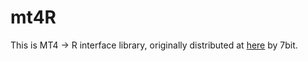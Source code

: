 mt4R
========

This is MT4 -> R interface library, originally distributed at [here](https://sites.google.com/site/prof7bit/r-for-metatrader-4) by 7bit.
